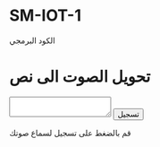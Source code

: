 # SM-IOT-1

الكود البرمجي

<!DOCTYPE html> 
<html lang="ar"> 
<head> 
<meta charset="utf-8"> 
<title> TASK 1 </title> 
<link rel="stylesheet" type="text/css" href="task1.css"> 
</head> 
 
<body> 
<div class ="voice_to_text"> 
 
<h1>تحويل الصوت الى نص</h1> 
<textarea id ="convert_text"></textarea> 
<button id="click_to_convert">تسجيل </button> 
<p id="press"> قم بالضغط على تسجيل لسماع صوتك</p>
 
</div> 
    <script type="text/javascript" src="script.js"></script> 
</body> 
</html>

